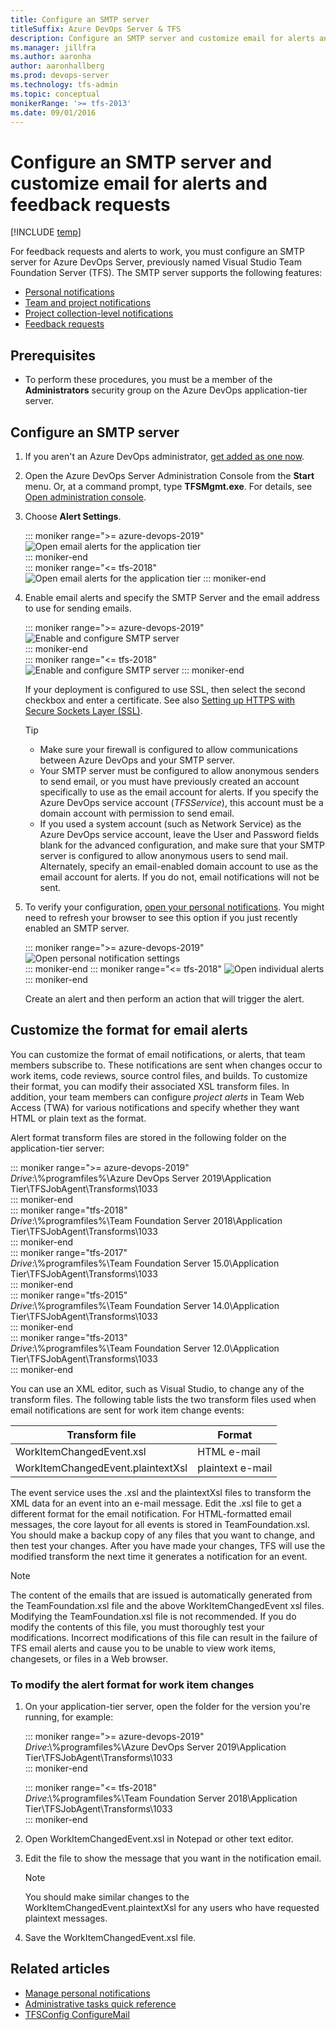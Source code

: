 ```yaml
---
title: Configure an SMTP server
titleSuffix: Azure DevOps Server & TFS 
description: Configure an SMTP server and customize email for alerts and feedback requests in TFS
ms.manager: jillfra
ms.author: aaronha
author: aaronhallberg
ms.prod: devops-server
ms.technology: tfs-admin
ms.topic: conceptual
monikerRange: '>= tfs-2013'
ms.date: 09/01/2016
---
```


# Configure an SMTP server and customize email for alerts and feedback requests

[!INCLUDE [temp](../_shared/version-tfs-all-versions.md)]

For feedback requests and alerts to work, you must configure an SMTP server for Azure DevOps Server, previously named Visual Studio Team Foundation Server (TFS). The SMTP server supports the following features:

- [Personal notifications](/azure/devops/notifications/howto-manage-personal-notifications)  
- [Team and project notifications](/azure/devops/notifications/howto-manage-team-notificationss)  
- [Project collection-level notifications](/azure/devops/notifications/howto-manage-organization-notifications)   
- [Feedback requests](/azure/devops/project/feedback/get-feedback)  

## Prerequisites 

- To perform these procedures, you must be a member of the **Administrators** security group on the Azure DevOps application-tier server.

## Configure an SMTP server 

1. If you aren't an Azure DevOps administrator, [get added as one now](add-administrator.md).

2. Open the Azure DevOps Server Administration Console from the **Start** menu. Or, at a command prompt, type **TFSMgmt.exe**. For details, see [Open administration console](open-admin-console.md). 

3. Choose **Alert Settings**.

   ::: moniker range=">= azure-devops-2019"  
   ![Open email alerts for the application tier](_img/app-tier/alert-settings.png)  
   ::: moniker-end  
   ::: moniker range="<= tfs-2018"  
   ![Open email alerts for the application tier](_img/ic724655.png)
   ::: moniker-end  

4. Enable email alerts and specify the SMTP Server and the email address to use for sending emails.

   ::: moniker range=">= azure-devops-2019"  
   ![Enable and configure SMTP server](_img/app-tier/alert-settings-dialog.png)  
   ::: moniker-end  
   ::: moniker range="<= tfs-2018"  
   ![Enable and configure SMTP server](_img/ic724656.png)
   ::: moniker-end  

   If your deployment is configured to use SSL, then select the second checkbox and enter a certificate. See also [Setting up HTTPS with Secure Sockets Layer (SSL)](setup-secure-sockets-layer.md).

   > [!TIP]     
   >- Make sure your firewall is configured to allow communications between Azure DevOps and your SMTP server.  
   >- Your SMTP server must be configured to allow anonymous senders to send email, or you must have previously created an account specifically to use as the email account for alerts. If you specify the Azure DevOps service account (*TFSService*), this account must be a domain account with permission to send email.  
   >- If you used a system account (such as Network Service) as the Azure DevOps service account, leave the User and Password fields blank for the advanced configuration, and make sure that your SMTP server is configured to allow anonymous users to send mail. Alternately, specify an email-enabled domain account to use as the email account for alerts. If you do not, email notifications will not be sent. 

5. To verify your configuration, [open your personal notifications](/azure/devops/notifications/howto-manage-personal-notifications). You might need to refresh your browser to see this option if you just recently enabled an SMTP server.

   ::: moniker range=">= azure-devops-2019"
   ![Open personal notification settings](_img/config-smtp/open-notification-settings.png)  
   ::: moniker-end
   ::: moniker range="<= tfs-2018"
   ![Open individual alerts](_img/ic726730.png)
   ::: moniker-end

   Create an alert and then perform an action that will trigger the alert. 


## Customize the format for email alerts

You can customize the format of email notifications, or alerts, that team members subscribe to. These notifications are sent when changes occur to work items, code reviews, source control files, and builds. To customize their format, you can modify their associated XSL transform files. In addition, your team members can configure *project alerts* in Team Web Access (TWA) for various notifications and specify whether they want HTML or plain text as the format.

Alert format transform files are stored in the following folder on the application-tier server:

::: moniker range=">= azure-devops-2019"  
*Drive*:\\%programfiles%\Azure DevOps Server 2019\Application Tier\TFSJobAgent\Transforms\1033  
::: moniker-end  
::: moniker range="tfs-2018"  
*Drive*:\\%programfiles%\Team Foundation Server 2018\Application Tier\TFSJobAgent\Transforms\1033  
::: moniker-end  
::: moniker range="tfs-2017"  
*Drive*:\\%programfiles%\Team Foundation Server 15.0\Application Tier\TFSJobAgent\Transforms\1033  
::: moniker-end  
::: moniker range="tfs-2015"  
*Drive*:\\%programfiles%\Team Foundation Server 14.0\Application Tier\TFSJobAgent\Transforms\1033  
::: moniker-end  
::: moniker range="tfs-2013"  
*Drive*:\\%programfiles%\Team Foundation Server 12.0\Application Tier\TFSJobAgent\Transforms\1033  
::: moniker-end  

You can use an XML editor, such as Visual Studio, to change any of the transform files. The following table lists the two transform files used when email notifications are sent for work item change events:

| Transform file | Format |
| --- | --- |
| WorkItemChangedEvent.xsl | HTML e-mail |
| WorkItemChangedEvent.plaintextXsl | plaintext e-mail |

The event service uses the .xsl and the plaintextXsl files to transform the XML data for an event into an e-mail message. Edit the .xsl file to get a different format for the email notification. For HTML-formatted email messages, the core layout for all events is stored in TeamFoundation.xsl. You should make a backup copy of any files that you want to change, and then test your changes. After you have made your changes, TFS will use the modified transform the next time it generates a notification for an event.

> [!NOTE]
> The content of the emails that are issued is automatically generated from the TeamFoundation.xsl file and the above WorkItemChangedEvent xsl files. Modifying the TeamFoundation.xsl file is not recommended. If you do modify the contents of this file, you must thoroughly test your modifications. Incorrect modifications of this file can result in the failure of TFS email alerts and cause you to be unable to view work items, changesets, or files in a Web browser.


### To modify the alert format for work item changes

1. On your application-tier server, open the folder for the version you're running, for example: 

   ::: moniker range=">= azure-devops-2019"  
   *Drive*:\\%programfiles%\Azure DevOps Server 2019\Application Tier\TFSJobAgent\Transforms\1033  
   ::: moniker-end  

   ::: moniker range="<= tfs-2018"  
   *Drive*:\\%programfiles%\Team Foundation Server 2018\Application Tier\TFSJobAgent\Transforms\1033  
   ::: moniker-end  

2. Open WorkItemChangedEvent.xsl in Notepad or other text editor.

3. Edit the file to show the message that you want in the notification email.

   > [!NOTE]
   > You should make similar changes to the WorkItemChangedEvent.plaintextXsl for any users who have requested plaintext messages.
    
4. Save the WorkItemChangedEvent.xsl file.


## Related articles

- [Manage personal notifications](/azure/devops/notifications/howto-manage-personal-notifications)  
- [Administrative tasks quick reference ](admin-quick-ref.md)  
- [TFSConfig ConfigureMail](../command-line/tfsconfig-cmd.md#configure-email)  
